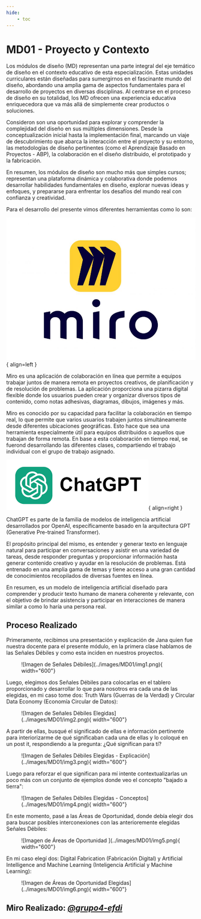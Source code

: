 ```yaml
---
hide:
    - toc
---
```


# MD01 - Proyecto y Contexto

Los módulos de diseño (MD) representan una parte integral del eje temático de diseño en el contexto educativo de esta especialización. Estas unidades curriculares están diseñadas para sumergirnos en el fascinante mundo del diseño, abordando una amplia gama de aspectos fundamentales para el desarrollo de proyectos en diversas disciplinas. Al centrarse en el proceso de diseño en su totalidad, los MD ofrecen una experiencia educativa enriquecedora que va más allá de simplemente crear productos o soluciones.

Consideron son una oportunidad para explorar y comprender la complejidad del diseño en sus múltiples dimensiones. Desde la conceptualización inicial hasta la implementación final, marcando un viaje de descubrimiento que abarca la interacción entre el proyecto y su entorno, las metodologías de diseño pertinentes (como el Aprendizaje Basado en Proyectos - ABP), la colaboración en el diseño distribuido, el prototipado y la fabricación.

En resumen, los módulos de diseño son mucho más que simples cursos; representan una plataforma dinámica y colaborativa donde podemos desarrollar habilidades fundamentales en diseño, explorar nuevas ideas y enfoques, y prepararse para enfrentar los desafíos del mundo real con confianza y creatividad.

Para el desarrollo del presente vimos diferentes herramientas como lo son: 

![Imagen de MIRO](../images/MD01/miro.png#md01){ align=left }

Miro es una aplicación de colaboración en línea que permite a equipos trabajar juntos de manera remota en proyectos creativos, de planificación y de resolución de problemas. La aplicación proporciona una pizarra digital flexible donde los usuarios pueden crear y organizar diversos tipos de contenido, como notas adhesivas, diagramas, dibujos, imágenes y más.

Miro es conocido por su capacidad para facilitar la colaboración en tiempo real, lo que permite que varios usuarios trabajen juntos simultáneamente desde diferentes ubicaciones geográficas. Esto hace que sea una herramienta especialmente útil para equipos distribuidos o aquellos que trabajan de forma remota. En base a esta colaboración en tiempo real, se fuerond desarrollando las diferentes clases, compartiendo el trabajo individual con el grupo de trabajo asignado.

![Imagen de ChatGPT](../images/MD01/chatgpt.png#md01){ align=right }

ChatGPT es parte de la familia de modelos de inteligencia artificial desarrollados por OpenAI, específicamente basado en la arquitectura GPT (Generative Pre-trained Transformer).

El propósito principal del mismo, es entender y generar texto en lenguaje natural para participar en conversaciones y asistir en una variedad de tareas, desde responder preguntas y proporcionar información hasta generar contenido creativo y ayudar en la resolución de problemas. Está entrenado en una amplia gama de temas y tiene acceso a una gran cantidad de conocimientos recopilados de diversas fuentes en línea.

En resumen, es un modelo de inteligencia artificial diseñado para comprender y producir texto humano de manera coherente y relevante, con el objetivo de brindar asistencia y participar en interacciones de manera similar a como lo haría una persona real.

## Proceso Realizado

Primeramente, recibimos una presentación y explicación de Jana quien fue nuestra docente para el presente módulo, en la primera clase hablamos de las Señales Débiles y como esta inciden en nuestros proyectos.

<figure markdown="span">
  ![Imagen de Señales Débiles](../images/MD01/img1.png){ width="600"}
</figure>

Luego, elegimos dos Señales Débiles para colocarlas en el tablero proporcionado y desarrollar lo que para nosotros era cada una de las elegidas, en mi caso tome dos: Truth Wars (Guerras de la Verdad) y Circular Data Economy (Economía Circular de Datos):

<figure markdown="span">
  ![Imagen de Señales Débiles Elegidas](../images/MD01/img2.png){ width="600"}
</figure>

A partir de ellas, busqué el significado de ellas e información pertinente para interiorizarme de qué significaban cada una de ellas y lo coloqué en un post it, respondiendo a la pregunta: ¿Qué significan para tí?

<figure markdown="span">
  ![Imagen de Señales Débiles Elegidas - Explicación](../images/MD01/img3.png){ width="600"}
</figure>

Luego para reforzar el que significan para mí intente contextualizarlas un poco más con un conjunto de ejemplos donde veo el concepto "bajado a tierra":

<figure markdown="span">
  ![Imagen de Señales Débiles Elegidas - Conceptos](../images/MD01/img4.png){ width="600"}
</figure>

En este momento, pasé a las Áreas de Oportunidad, donde debía elegir dos para buscar posibles interconexiones con las anterioremente elegidas Señales Débiles:

<figure markdown="span">
  ![Imagen de Áreas de Oportunidad ](../images/MD01/img5.png){ width="600"}
</figure>

En mi caso elegí dos: Digital Fabrication (Fabricación Digital) y Artificial Intelligence and Machine Learning (Inteligencia Artificial y Machine Learning):

<figure markdown="span">
  ![Imagen de Áreas de Oportunidad Elegidas](../images/MD01/img6.png){ width="600"}
</figure>




## Miro Realizado: *[@grupo4-efdi](https://miro.com/app/board/uXjVKQD5ciI=/)*

